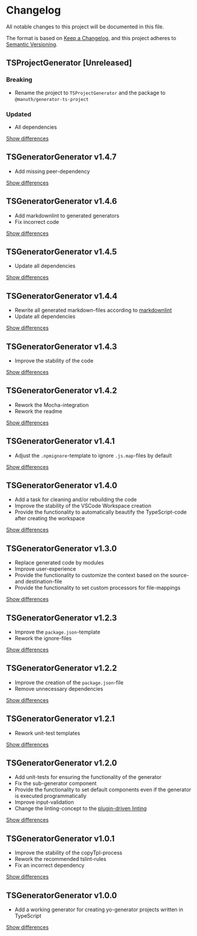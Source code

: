 # Changelog
All notable changes to this project will be documented in this file.

The format is based on [Keep a Changelog](https://keepachangelog.com/en/1.0.0/),
and this project adheres to [Semantic Versioning](https://semver.org/spec/v2.0.0.html).

## TSProjectGenerator [Unreleased]
### Breaking
  - Rename the project to `TSProjectGenerator` and the package to `@manuth/generator-ts-project`

### Updated
  - All dependencies

[Show differences](https://github.com/manuth/TSGeneratorGenerator/compare/v1.4.7...dev)

## TSGeneratorGenerator v1.4.7
  - Add missing peer-dependency

[Show differences](https://github.com/manuth/TSGeneratorGenerator/compare/v1.4.6...v1.4.7)

## TSGeneratorGenerator v1.4.6
  - Add markdownlint to generated generators
  - Fix incorrect code

[Show differences](https://github.com/manuth/TSGeneratorGenerator/compare/v1.4.5...v1.4.6)

## TSGeneratorGenerator v1.4.5
  - Update all dependencies

[Show differences](https://github.com/manuth/TSGeneratorGenerator/compare/v1.4.4...v1.4.5)

## TSGeneratorGenerator v1.4.4
  - Rewrite all generated markdown-files according to [markdownlint](https://npmjs.org/package/markdownlint)
  - Update all dependencies

[Show differences](https://github.com/manuth/TSGeneratorGenerator/compare/v1.4.3...v1.4.4)

## TSGeneratorGenerator v1.4.3
  - Improve the stability of the code

[Show differences](https://github.com/manuth/TSGeneratorGenerator/compare/v1.4.2...v1.4.3)

## TSGeneratorGenerator v1.4.2
  - Rework the Mocha-integration
  - Rework the readme

[Show differences](https://github.com/manuth/TSGeneratorGenerator/compare/v1.4.1...v1.4.2)

## TSGeneratorGenerator v1.4.1
  - Adjust the `.npmignore`-template to ignore `.js.map`-files by default

[Show differences](https://github.com/manuth/TSGeneratorGenerator/compare/v1.4.0...v1.4.1)

## TSGeneratorGenerator v1.4.0
  - Add a task for cleaning and/or rebuilding the code
  - Improve the stability of the VSCode Workspace creation
  - Provide the functionality to automatically beautify the TypeScript-code after creating the workspace

[Show differences](https://github.com/manuth/TSGeneratorGenerator/compare/v1.3.0...v1.4.0)

## TSGeneratorGenerator v1.3.0
  - Replace generated code by modules
  - Improve user-experience
  - Provide the functionality to customize the context based on the source- and destination-file
  - Provide the functionality to set custom processors for file-mappings

[Show differences](https://github.com/manuth/TSGeneratorGenerator/compare/v1.2.3...v1.3.0)

## TSGeneratorGenerator v1.2.3
  - Improve the `package.json`-template
  - Rework the ignore-files

[Show differences](https://github.com/manuth/TSGeneratorGenerator/compare/v1.2.2...v1.2.3)

## TSGeneratorGenerator v1.2.2
  - Improve the creation of the `package.json`-file
  - Remove unnecessary dependencies

[Show differences](https://github.com/manuth/TSGeneratorGenerator/compare/v1.2.1...v1.2.2)

## TSGeneratorGenerator v1.2.1
  - Rework unit-test templates

[Show differences](https://github.com/manuth/TSGeneratorGenerator/compare/v1.2.0...v1.2.1)

## TSGeneratorGenerator v1.2.0
  - Add unit-tests for ensuring the functionality of the generator
  - Fix the sub-generator component
  - Provide the functionality to set default components even if the generator is executed programmatically
  - Improve input-validation
  - Change the linting-concept to the [plugin-driven linting](https://github.com/microsoft/typescript-tslint-plugin)

[Show differences](https://github.com/manuth/TSGeneratorGenerator/compare/v1.0.1...v1.2.0)

## TSGeneratorGenerator v1.0.1
  - Improve the stability of the copyTpl-process
  - Rework the recommended tslint-rules
  - Fix an incorrect dependency

[Show differences](https://github.com/manuth/TSGeneratorGenerator/compare/v1.0.0...v1.0.1)

## TSGeneratorGenerator v1.0.0
  - Add a working generator for creating yo-generator projects written in TypeScript

[Show differences](https://github.com/manuth/TSGeneratorGenerator/compare/e6fdb5a1304745e9bc157e46f718d78fa6147c5f...v1.0.0)
